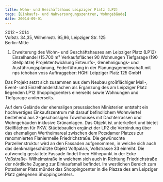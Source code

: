 ```yaml
---
title: Wohn- und Geschäftshaus Leipziger Platz (LP2)
tags: [Einkaufs- und Nahversorgungszentren, Wohngebäude]
date: 20014-09-01
---
```

2012 – 2014<br/>
Voßstr. 34,35, Wilhelmstr. 95,96, Leipziger Str. 125<br/>
Berlin-Mitte 

1. Erweiterung des Wohn- und Geschäftshauses am Leipziger Platz (LP12)
Einzelhandel (15.700 m² Verkaufsfläche)
90 Wohnungen
Tiefgarage (190 Stellplätze)
Projektentwicklung
Entwurfs-, Genehmigungs- und Ausführungsplanung,
Federführung in der Planungsgemeinschaft mit nps tchoban voss
Auftraggeber: HGHI Leipziger Platz 125 GmbH

Das Projekt setzt sich zusammen aus dem Neubau großflächiger Mall-, Event- und  Einzelhandelsflächen als Ergänzung des am
Leipziger Platz liegenden LP12 Shoppingcenters einerseits sowie Wohnungen und Tiefgarage andererseits.

Auf dem Gelände der ehemaligen preussischen Ministerien entsteht ein hochwertiges Einkaufszentrum mit darauf befindlichem 
Wohnviertel bestehend aus 2-geschossigen Townhouses mit Dachterrassen und Wohngebäuden inklusive Grünanlagen. Das Objekt
ist unterkellert und bietet Stellflächen für PKW.
Städtebaulich ergänzt der LP2 die Verbindung über das ehemaligen Wertheimareal zwischen  dem Potsdamer Platzes zur
renommierten Flaniermeile Friedrichstraße. Die gewünschte Parzellenstruktur wird an den Fassaden aufgenommen, in welche
sich auch das denkmalgeschützte Objekt Voßpalais, Voßstrasse 33 einreiht. Die aufwendig gestaltete Fassade findet Ihren 
Höhepunkt in der Ecke Voßstraße- Wilhelmstraße in welchem sich auch in Richtung Friedrichstraße der nördliche Zugang zur
Einkaufsmall befindet. Im westlichen Bereich zum Potsdamer Platz mündet das Shoppingcenter in die Piazza des am Leipziger
Platz gelegenen Shoppingcenters.
